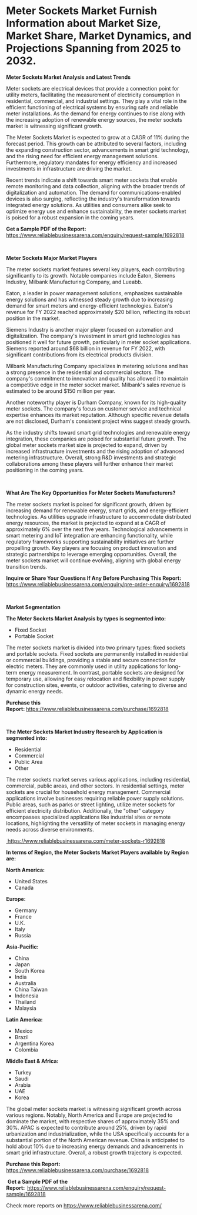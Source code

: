 <p><h1>Meter Sockets Market Furnish Information about Market Size, Market Share, Market Dynamics, and Projections Spanning from 2025 to 2032.</h1></p><p><strong>Meter Sockets Market Analysis and Latest Trends</strong></p>
<p><p>Meter sockets are electrical devices that provide a connection point for utility meters, facilitating the measurement of electricity consumption in residential, commercial, and industrial settings. They play a vital role in the efficient functioning of electrical systems by ensuring safe and reliable meter installations. As the demand for energy continues to rise along with the increasing adoption of renewable energy sources, the meter sockets market is witnessing significant growth.</p><p>The Meter Sockets Market is expected to grow at a CAGR of 11% during the forecast period. This growth can be attributed to several factors, including the expanding construction sector, advancements in smart grid technology, and the rising need for efficient energy management solutions. Furthermore, regulatory mandates for energy efficiency and increased investments in infrastructure are driving the market.</p><p>Recent trends indicate a shift towards smart meter sockets that enable remote monitoring and data collection, aligning with the broader trends of digitalization and automation. The demand for communications-enabled devices is also surging, reflecting the industry's transformation towards integrated energy solutions. As utilities and consumers alike seek to optimize energy use and enhance sustainability, the meter sockets market is poised for a robust expansion in the coming years.</p></p>
<p><strong>Get a Sample PDF of the Report:&nbsp;</strong> <a href="https://www.reliablebusinessarena.com/enquiry/request-sample/1692818?utm_campaign=1892&utm_medium=2&utm_source=Github&utm_content=ia&utm_term=08012025&utm_id=meter-sockets">https://www.reliablebusinessarena.com/enquiry/request-sample/1692818</a></p>
<p>&nbsp;</p>
<p><strong>Meter Sockets Major Market Players</strong></p>
<p><p>The meter sockets market features several key players, each contributing significantly to its growth. Notable companies include Eaton, Siemens Industry, Milbank Manufacturing Company, and Lueabb. </p><p>Eaton, a leader in power management solutions, emphasizes sustainable energy solutions and has witnessed steady growth due to increasing demand for smart meters and energy-efficient technologies. Eaton's revenue for FY 2022 reached approximately $20 billion, reflecting its robust position in the market.</p><p>Siemens Industry is another major player focused on automation and digitalization. The company's investment in smart grid technologies has positioned it well for future growth, particularly in meter socket applications. Siemens reported around $68 billion in revenue for FY 2022, with significant contributions from its electrical products division.</p><p>Milbank Manufacturing Company specializes in metering solutions and has a strong presence in the residential and commercial sectors. The company's commitment to innovation and quality has allowed it to maintain a competitive edge in the meter socket market. Milbank's sales revenue is estimated to be around $150 million per year.</p><p>Another noteworthy player is Durham Company, known for its high-quality meter sockets. The company's focus on customer service and technical expertise enhances its market reputation. Although specific revenue details are not disclosed, Durham's consistent project wins suggest steady growth.</p><p>As the industry shifts toward smart grid technologies and renewable energy integration, these companies are poised for substantial future growth. The global meter sockets market size is projected to expand, driven by increased infrastructure investments and the rising adoption of advanced metering infrastructure. Overall, strong R&D investments and strategic collaborations among these players will further enhance their market positioning in the coming years.</p></p>
<p>&nbsp;</p>
<p><strong>What Are The Key Opportunities For Meter Sockets Manufacturers?</strong></p>
<p><p>The meter sockets market is poised for significant growth, driven by increasing demand for renewable energy, smart grids, and energy-efficient technologies. As utilities upgrade infrastructure to accommodate distributed energy resources, the market is projected to expand at a CAGR of approximately 6% over the next five years. Technological advancements in smart metering and IoT integration are enhancing functionality, while regulatory frameworks supporting sustainability initiatives are further propelling growth. Key players are focusing on product innovation and strategic partnerships to leverage emerging opportunities. Overall, the meter sockets market will continue evolving, aligning with global energy transition trends.</p></p>
<p><strong>Inquire or Share Your Questions If Any Before Purchasing This Report:</strong> <a href="https://www.reliablebusinessarena.com/enquiry/pre-order-enquiry/1692818?utm_campaign=1892&utm_medium=2&utm_source=Github&utm_content=ia&utm_term=08012025&utm_id=meter-sockets">https://www.reliablebusinessarena.com/enquiry/pre-order-enquiry/1692818</a></p>
<p>&nbsp;</p>
<p><strong>Market Segmentation</strong></p>
<p><strong>The Meter Sockets Market Analysis by types is segmented into:</strong></p>
<p><ul><li>Fixed Socket</li><li>Portable Socket</li></ul></p>
<p><p>The meter sockets market is divided into two primary types: fixed sockets and portable sockets. Fixed sockets are permanently installed in residential or commercial buildings, providing a stable and secure connection for electric meters. They are commonly used in utility applications for long-term energy measurement. In contrast, portable sockets are designed for temporary use, allowing for easy relocation and flexibility in power supply for construction sites, events, or outdoor activities, catering to diverse and dynamic energy needs.</p></p>
<p><strong>Purchase this Report:&nbsp;</strong><a href="https://www.reliablebusinessarena.com/purchase/1692818?utm_campaign=1892&utm_medium=2&utm_source=Github&utm_content=ia&utm_term=08012025&utm_id=meter-sockets">https://www.reliablebusinessarena.com/purchase/1692818</a></p>
<p>&nbsp;</p>
<p><strong>The Meter Sockets Market Industry Research by Application is segmented into:</strong></p>
<p><ul><li>Residential</li><li>Commercial</li><li>Public Area</li><li>Other</li></ul></p>
<p><p>The meter sockets market serves various applications, including residential, commercial, public areas, and other sectors. In residential settings, meter sockets are crucial for household energy management. Commercial applications involve businesses requiring reliable power supply solutions. Public areas, such as parks or street lighting, utilize meter sockets for efficient electricity distribution. Additionally, the "other" category encompasses specialized applications like industrial sites or remote locations, highlighting the versatility of meter sockets in managing energy needs across diverse environments.</p></p>
<p><a href="https://www.reliablebusinessarena.com/meter-sockets-r1692818?utm_campaign=1892&utm_medium=2&utm_source=Github&utm_content=ia&utm_term=08012025&utm_id=meter-sockets">&nbsp;https://www.reliablebusinessarena.com/meter-sockets-r1692818</a></p>
<p><strong>In terms of Region, the Meter Sockets Market Players available by Region are:</strong></p>
<p>
    <p> <strong> North America: </strong>
        <ul>
            <li>United States</li>
            <li>Canada</li>
        </ul>
        </p> 
    <p> <strong> Europe: </strong>
        <ul>
            <li>Germany</li>
            <li>France</li>
            <li>U.K.</li>
            <li>Italy</li>
            <li>Russia</li>
        </ul>
        </p> 
    <p> <strong> Asia-Pacific: </strong>
        <ul>
            <li>China</li>
            <li>Japan</li>
            <li>South Korea</li>
            <li>India</li>
            <li>Australia</li>
            <li>China Taiwan</li>
            <li>Indonesia</li>
            <li>Thailand</li>
            <li>Malaysia</li>
        </ul>
        </p> 
    <p> <strong> Latin America: </strong>
        <ul>
            <li>Mexico</li>
            <li>Brazil</li>
            <li>Argentina Korea</li>
            <li>Colombia</li>
        </ul>
        </p> 
    <p> <strong> Middle East & Africa: </strong>
        <ul>
            <li>Turkey</li>
            <li>Saudi</li>
            <li>Arabia</li>
            <li>UAE</li>
            <li>Korea</li>
        </ul>
    </p>
    </p>
<p><p>The global meter sockets market is witnessing significant growth across various regions. Notably, North America and Europe are projected to dominate the market, with respective shares of approximately 35% and 30%. APAC is expected to contribute around 25%, driven by rapid urbanization and industrialization, while the USA specifically accounts for a substantial portion of the North American revenue. China is anticipated to hold about 10% due to increasing energy demands and advancements in smart grid infrastructure. Overall, a robust growth trajectory is expected.</p></p>
<p><strong>Purchase this Report: </strong><a href="https://www.reliablebusinessarena.com/purchase/1692818?utm_campaign=1892&utm_medium=2&utm_source=Github&utm_content=ia&utm_term=08012025&utm_id=meter-sockets">https://www.reliablebusinessarena.com/purchase/1692818</a></p>
<p>&nbsp;<strong>Get a Sample PDF of the Report:&nbsp;&nbsp;</strong><a href="https://www.reliablebusinessarena.com/enquiry/request-sample/1692818?utm_campaign=1892&utm_medium=2&utm_source=Github&utm_content=ia&utm_term=08012025&utm_id=meter-sockets">https://www.reliablebusinessarena.com/enquiry/request-sample/1692818</a></p>
<p><strong></strong></p>
<p>Check more reports on <a href="https://www.reliablebusinessarena.com/?utm_campaign=1892&utm_medium=2&utm_source=Github&utm_content=ia&utm_term=08012025&utm_id=meter-sockets">https://www.reliablebusinessarena.com/</a></p>